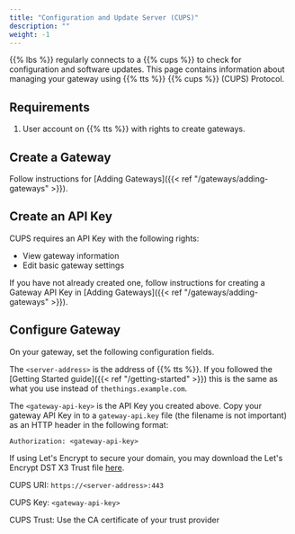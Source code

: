 ```yaml
---
title: "Configuration and Update Server (CUPS)"
description: ""
weight: -1
---
```


{{% lbs %}} regularly connects to a {{% cups %}} to check for configuration and software updates. This page contains information about managing your gateway using {{% tts %}} {{% cups %}} (CUPS) Protocol.

<!--more-->

## Requirements

1. User account on {{% tts %}} with rights to create gateways.

## Create a Gateway

Follow instructions for [Adding Gateways]({{< ref "/gateways/adding-gateways" >}}).

## Create an API Key

CUPS requires an API Key with the following rights:
- View gateway information
- Edit basic gateway settings

If you have not already created one, follow instructions for creating a Gateway API Key in [Adding Gateways]({{< ref "/gateways/adding-gateways" >}}).

## Configure Gateway

On your gateway, set the following configuration fields.

The `<server-address>` is the address of {{% tts %}}. If you followed the [Getting Started guide]({{< ref "/getting-started" >}}) this is the same as what you use instead of `thethings.example.com`.

The `<gateway-api-key>` is the API Key you created above. Copy your gateway API Key in to a `gateway-api.key` file (the filename is not important) as an HTTP header in the following format:

```
Authorization: <gateway-api-key>
```

If using Let's Encrypt to secure your domain, you may download the Let's Encrypt DST X3 Trust file [here](https://letsencrypt.org/certs/lets-encrypt-x3-cross-signed.pem.txt).

CUPS URI: `https://<server-address>:443`

CUPS Key: `<gateway-api-key>`

CUPS Trust: Use the CA certificate of your trust provider

